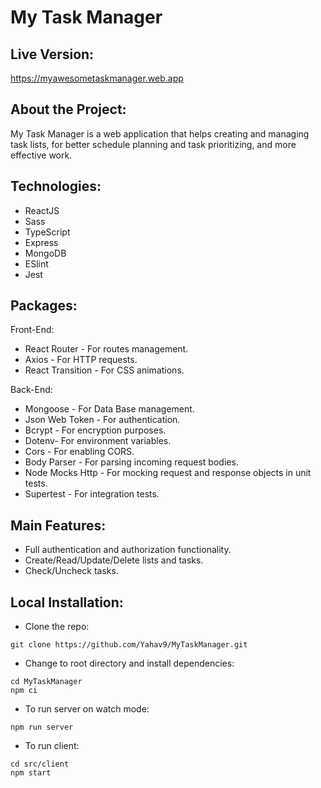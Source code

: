 # My Task Manager

## Live Version:
https://myawesometaskmanager.web.app

## About the Project:
My Task Manager is a web application that helps creating and managing task lists, for better schedule planning and task prioritizing, and more effective work.

## Technologies:
* ReactJS
* Sass
* TypeScript 
* Express
* MongoDB
* ESlint
* Jest

## Packages:

Front-End:
* React Router - For routes management.
* Axios - For HTTP requests.
* React Transition - For CSS animations.

Back-End:
* Mongoose - For Data Base management.
* Json Web Token - For authentication.
* Bcrypt - For encryption purposes.
* Dotenv- For environment variables.
* Cors - For enabling CORS.
* Body Parser - For parsing incoming request bodies.
* Node Mocks Http - For mocking request and response objects in unit tests.
* Supertest - For integration tests.

## Main Features:
* Full authentication and authorization functionality.
* Create/Read/Update/Delete lists and tasks.
* Check/Uncheck tasks.

## Local Installation:
* Clone the repo:
```
git clone https://github.com/Yahav9/MyTaskManager.git
```
* Change to root directory and install dependencies:
```
cd MyTaskManager
npm ci
```
* To run server on watch mode:
```
npm run server
```
* To run client:
```
cd src/client
npm start
```



